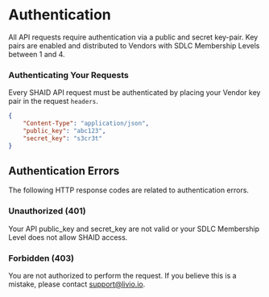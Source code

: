 # Authentication
All API requests require authentication via a public and secret key-pair. Key pairs are enabled and distributed to Vendors with SDLC Membership Levels between 1 and 4.

### Authenticating Your Requests
Every SHAID API request must be authenticated by placing your Vendor key pair in the request `headers`.
```json
{
    "Content-Type": "application/json",
    "public_key": "abc123",
    "secret_key": "s3cr3t"
}
```

## Authentication Errors
The following HTTP response codes are related to authentication errors.

### Unauthorized (401)
Your API public_key and secret_key are not valid or your SDLC Membership Level does not allow SHAID access.

### Forbidden (403)
You are not authorized to perform the request. If you believe this is a mistake, please contact support@livio.io.
